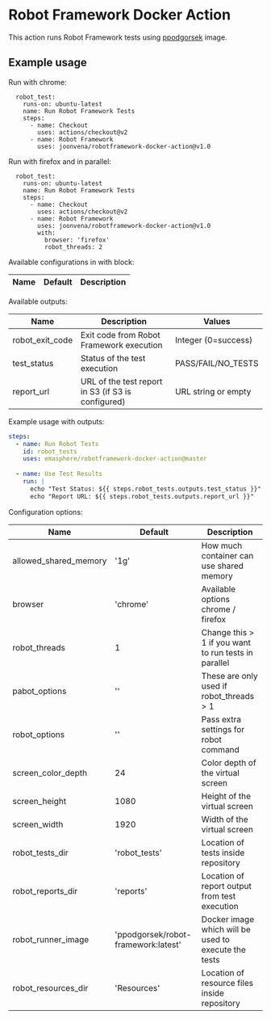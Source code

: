 # Robot Framework Docker Action

This action runs Robot Framework tests using [ppodgorsek](https://github.com/ppodgorsek/docker-robot-framework) image.

## Example usage

Run with chrome:

```jobs:
  robot_test:
    runs-on: ubuntu-latest
    name: Run Robot Framework Tests
    steps:
      - name: Checkout
        uses: actions/checkout@v2
      - name: Robot Framework
        uses: joonvena/robotframework-docker-action@v1.0
```

Run with firefox and in parallel:

```jobs:
  robot_test:
    runs-on: ubuntu-latest
    name: Run Robot Framework Tests
    steps:
      - name: Checkout
        uses: actions/checkout@v2
      - name: Robot Framework
        uses: joonvena/robotframework-docker-action@v1.0
        with:
          browser: 'firefox'
          robot_threads: 2
```

Available configurations in with block:

| Name                     | Default                             | Description                                          |
| ------------------------ | ----------------------------------- | ---------------------------------------------------- |

Available outputs:

| Name           | Description                                          | Values                    |
| -------------- | ---------------------------------------------------- | ------------------------- |
| robot_exit_code| Exit code from Robot Framework execution             | Integer (0=success)       |
| test_status    | Status of the test execution                         | PASS/FAIL/NO_TESTS        |
| report_url     | URL of the test report in S3 (if S3 is configured)  | URL string or empty       |

Example usage with outputs:

```yaml
steps:
  - name: Run Robot Tests
    id: robot_tests
    uses: emasphere/robotframework-docker-action@master
    
  - name: Use Test Results
    run: |
      echo "Test Status: ${{ steps.robot_tests.outputs.test_status }}"
      echo "Report URL: ${{ steps.robot_tests.outputs.report_url }}"
```

Configuration options:

| Name                     | Default                             | Description                                          |
| ------------------------ | ----------------------------------- | ---------------------------------------------------- |
| allowed_shared_memory    | '1g'                                | How much container can use shared memory             |
| browser                  | 'chrome'                            | Available options chrome / firefox                   |
| robot_threads            | 1                                   | Change this > 1 if you want to run tests in parallel |
| pabot_options            | ''                                  | These are only used if robot_threads > 1             |
| robot_options            | ''                                  | Pass extra settings for robot command                |
| screen_color_depth       | 24                                  | Color depth of the virtual screen                    |
| screen_height            | 1080                                | Height of the virtual screen                         |
| screen_width             | 1920                                | Width of the virtual screen                          |
| robot_tests_dir          | 'robot_tests'                       | Location of tests inside repository                  |
| robot_reports_dir        | 'reports'                           | Location of report output from test execution        |
| robot_runner_image       | 'ppodgorsek/robot-framework:latest' | Docker image which will be used to execute the tests |
| robot_resources_dir     | 'Resources'                         | Location of resource files inside repository         |
